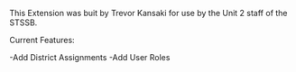 This Extension was buit by Trevor Kansaki for use by the Unit 2 staff of the STSSB.

Current Features:

-Add District Assignments
-Add User Roles
